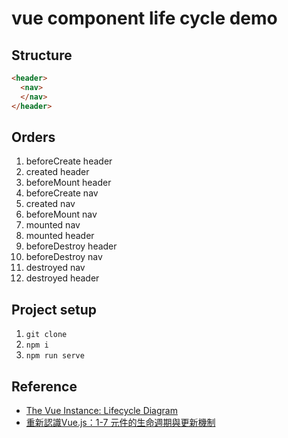 # vue component life cycle demo

## Structure
```html
<header>
  <nav>
  </nav>
</header>
```

## Orders
1. beforeCreate header
1. created header
1. beforeMount header
1. beforeCreate nav
1. created nav
1. beforeMount nav
1. mounted nav
1. mounted header
1. beforeDestroy header
1. beforeDestroy nav
1. destroyed nav
1. destroyed header

## Project setup
1. `git clone`
1. `npm i`
1. `npm run serve`

## Reference
- [The Vue Instance: Lifecycle Diagram](https://vuejs.org/v2/guide/instance.html#Lifecycle-Diagram)
- [重新認識Vue.js：1-7 元件的生命週期與更新機制](https://book.vue.tw/CH1/1-7-lifecycle.html)